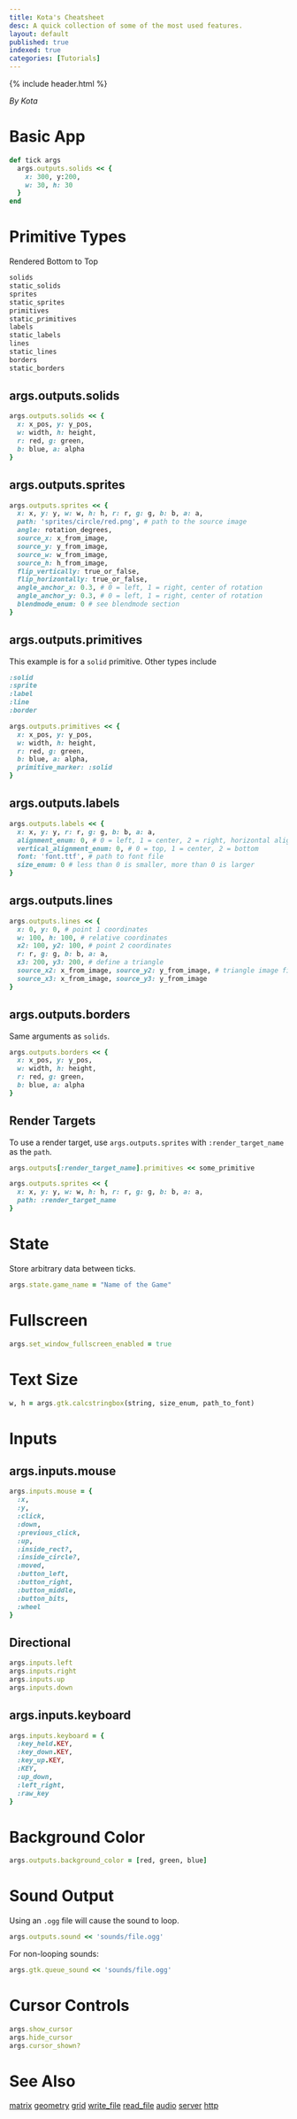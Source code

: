 ```yaml
---
title: Kota's Cheatsheet
desc: A quick collection of some of the most used features.
layout: default
published: true
indexed: true
categories: [Tutorials]
---
```


{% include header.html %}

_By Kota_

# Basic App

```rb
def tick args
  args.outputs.solids << {
    x: 300, y:200,
    w: 30, h: 30
  }
end
```

# Primitive Types
Rendered Bottom to Top
```rb
solids
static_solids
sprites
static_sprites
primitives
static_primitives
labels
static_labels
lines
static_lines
borders
static_borders
```

## args.outputs.solids
```rb
args.outputs.solids << {
  x: x_pos, y: y_pos,
  w: width, h: height,
  r: red, g: green,
  b: blue, a: alpha
}
```

## args.outputs.sprites
```rb
args.outputs.sprites << {
  x: x, y: y, w: w, h: h, r: r, g: g, b: b, a: a,
  path: 'sprites/circle/red.png', # path to the source image
  angle: rotation_degrees,
  source_x: x_from_image,
  source_y: y_from_image,
  source_w: w_from_image,
  source_h: h_from_image,
  flip_vertically: true_or_false,
  flip_horizontally: true_or_false,
  angle_anchor_x: 0.3, # 0 = left, 1 = right, center of rotation
  angle_anchor_y: 0.3, # 0 = left, 1 = right, center of rotation
  blendmode_enum: 0 # see blendmode section
}
```

## args.outputs.primitives
This example is for a `solid` primitive. Other types include

```rb
:solid
:sprite
:label
:line
:border
```

```rb
args.outputs.primitives << {
  x: x_pos, y: y_pos,
  w: width, h: height,
  r: red, g: green,
  b: blue, a: alpha,
  primitive_marker: :solid
}
```

## args.outputs.labels
```rb
args.outputs.labels << {
  x: x, y: y, r: r, g: g, b: b, a: a,
  alignment_enum: 0, # 0 = left, 1 = center, 2 = right, horizontal alignment
  vertical_alignment_enum: 0, # 0 = top, 1 = center, 2 = bottom
  font: 'font.ttf', # path to font file
  size_enum: 0 # less than 0 is smaller, more than 0 is larger
}
```

## args.outputs.lines
```rb
args.outputs.lines << {
  x: 0, y: 0, # point 1 coordinates
  w: 100, h: 100, # relative coordinates
  x2: 100, y2: 100, # point 2 coordinates
  r: r, g: g, b: b, a: a,
  x3: 200, y3: 200, # define a triangle
  source_x2: x_from_image, source_y2: y_from_image, # triangle image fill
  source_x3: x_from_image, source_y3: y_from_image
}
```

## args.outputs.borders
Same arguments as `solids`.
```rb
args.outputs.borders << {
  x: x_pos, y: y_pos,
  w: width, h: height,
  r: red, g: green,
  b: blue, a: alpha
}
```

## Render Targets
To use a render target, use `args.outputs.sprites` with `:render_target_name` as the `path`.
```rb
args.outputs[:render_target_name].primitives << some_primitive

args.outputs.sprites << {
  x: x, y: y, w: w, h: h, r: r, g: g, b: b, a: a,
  path: :render_target_name
}
```

# State
Store arbitrary data between ticks.
```rb
args.state.game_name = "Name of the Game"
```

# Fullscreen
```rb
args.set_window_fullscreen_enabled = true
```

# Text Size
```rb
w, h = args.gtk.calcstringbox(string, size_enum, path_to_font)
```

# Inputs
## args.inputs.mouse
```rb
args.inputs.mouse = {
  :x,
  :y,
  :click,
  :down,
  :previous_click,
  :up,
  :inside_rect?,
  :inside_circle?,
  :moved,
  :button_left,
  :button_right,
  :button_middle,
  :button_bits,
  :wheel
}
```

## Directional
```rb
args.inputs.left
args.inputs.right
args.inputs.up
args.inputs.down
```

## args.inputs.keyboard
```rb
args.inputs.keyboard = {
  :key_held.KEY,
  :key_down.KEY,
  :key_up.KEY,
  :KEY,
  :up_down,
  :left_right,
  :raw_key
}
```

# Background Color
```rb
args.outputs.background_color = [red, green, blue]
```

# Sound Output
Using an `.ogg` file will cause the sound to loop.
```rb
args.outputs.sound << 'sounds/file.ogg'
```
For non-looping sounds:
```rb
args.gtk.queue_sound << 'sounds/file.ogg'
```

# Cursor Controls
```rb
args.show_cursor
args.hide_cursor
args.cursor_shown?
```

# See Also
[matrix](http://docs.dragonruby.org/#----advanced-rendering---15-matrix-and-triangles-2d---main-rb)
[geometry](http://docs.dragonruby.org/#---args-geometry-)
[grid](http://docs.dragonruby.org/#---args-grid-)
[write_file](http://docs.dragonruby.org/#----args-gtk-write_file-path--contents-)
[read_file](http://docs.dragonruby.org/#----args-gtk-read_file-path-)
[audio](http://docs.dragonruby.org/#--docs---gtk--args#audio-)
[server](http://docs.dragonruby.org/#----http---in-game-web-server-http-get---main-rb)
[http](http://docs.dragonruby.org/#----args-gtk-http_get-url--extra_headers-=-{}-)
